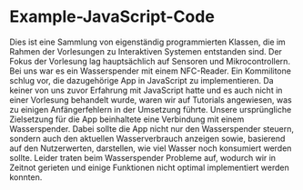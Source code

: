 # Example-JavaScript-Code


Dies ist eine Sammlung von eigenständig programmierten Klassen, die im Rahmen der Vorlesungen zu Interaktiven Systemen entstanden sind. Der Fokus der Vorlesung lag hauptsächlich auf Sensoren und Mikrocontrollern. Bei uns war es ein Wasserspender mit einem  NFC-Reader. Ein Kommilitone schlug vor, die dazugehörige App in JavaScript zu implementieren. Da keiner von uns zuvor Erfahrung mit JavaScript hatte und es auch nicht in einer Vorlesung behandelt wurde, waren wir auf Tutorials angewiesen, was zu einigen Anfängerfehlern in der Umsetzung führte. Unsere ursprüngliche Zielsetzung für die App beinhaltete eine Verbindung mit einem Wasserspender. Dabei sollte die App nicht nur den Wasserspender steuern, sondern auch den aktuellen Wasserverbrauch anzeigen sowie, basierend auf den Nutzerwerten, darstellen, wie viel Wasser noch konsumiert werden sollte. Leider traten beim Wasserspender Probleme auf, wodurch wir in Zeitnot gerieten und einige Funktionen nicht optimal implementiert werden konnten.
